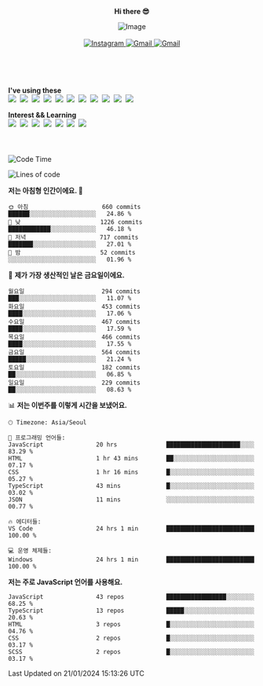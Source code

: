 <p align="center">
  <strong>Hi there 😎</strong>
</p>
<p align="center">
 <img src="https://github.com/newri0807/newri0807/assets/51315988/4a6fb530-b6e7-4156-ae8c-bd620836a7cc" alt="Image" align="center"/>
  <br/>
  <br/>
  <a href="https://www.instagram.com/_nm.87/">
    <img src="https://img.shields.io/badge/-Instagram-dd2a7b?style=flat-squaree&logo=instagram&logoColor=white" alt="Instagram" />
  </a>
  <a href="mailto:newri0807@gmail.com">
    <img src="https://img.shields.io/badge/-Gmail-d14836?style=flat-squaree&logo=Gmail&logoColor=white" alt="Gmail" />
  </a>
  <a href="https://twitter.com/Irwen215">
    <img src="https://img.shields.io/badge/Twitter-1DA1F2?style=flat-squaree&logo=twitter&logoColor=white" alt="Gmail" />
  </a>  
</p>

 
 
</p>
<br/>
<br/>
<br/>
<p align="left">
  <strong>I've using these </strong>
  <br/>
  <img src="https://img.shields.io/badge/Html5-E34F26?style=flat-square&logo=html5&logoColor=white"/></a>&nbsp 
  <img src="https://img.shields.io/badge/css-1572B6?style=flat-square&logo=css3&logoColor=white"/></a>&nbsp 
  <img src="https://img.shields.io/badge/Bootstrap-7952B3?style=flat-square&logo=Bootstrap&logoColor=white"/></a>&nbsp 
  <img src="https://img.shields.io/badge/Tailwind CSS-06B6D4?style=flat-square&amp;logo=Tailwind CSS&amp;logoColor=white"></a>&nbsp 
  <img src="https://img.shields.io/badge/Javascript-ffb13b?style=flat-square&logo=javascript&logoColor=white"/></a>&nbsp 
  <img src="https://img.shields.io/badge/jquery-0769AD?style=flat-square&logo=jquery&logoColor=white"/></a>&nbsp 
  <img src="https://img.shields.io/badge/C Sharp-239120?style=flat-square&logo=C Sharp&logoColor=white"/></a>&nbsp 
  <img src="https://img.shields.io/badge/.NET-512BD4?style=flat-square&logo=.NET&logoColor=white"/></a>&nbsp 
  <img src="https://img.shields.io/badge/MicrosoftSQLServer-CC2927?style=flat-square&logo=microsoft&logoColor=white"/></a>&nbsp
  <img src="https://img.shields.io/badge/Firebase-FFCA28?style=flat-square&logo=firebase&logoColor=white"/></a>&nbsp 
  <img src="https://img.shields.io/badge/react-61DAFB?style=flat-square&logo=react&logoColor=white"/></a>&nbsp  
</p>

<p align="left">
  <strong>Interest && Learning</strong>
  <br/>
  <img src="https://img.shields.io/badge/TypeScript-3178C6?style=flat-square&logo=TypeScript&logoColor=white"/>&nbsp 
  <img src="https://img.shields.io/badge/Next.js-000000?style=flat-square&logo=Next.js&logoColor=white"/></a>&nbsp  
  <img src="https://img.shields.io/badge/Node.js-339933?style=flat-square&logo=node.js&logoColor=white"/></a>&nbsp 
  <img src="https://img.shields.io/badge/nestjs-E0234E?style=flat-square&logo=nestjs&logoColor=white"/></a>&nbsp 
  <img src="https://img.shields.io/badge/MySQL-4479A1?style=flat-square&logo=MySQL&logoColor=white"/></a>&nbsp 
  <img src="https://img.shields.io/badge/Java-007396?style=flat-square&logo=Java&logoColor=white"/></a>&nbsp
  <img src="https://img.shields.io/badge/Sass-CC6699?style=flat-square&logo=Sass&logoColor=white"/></a>&nbsp 
</p>

&nbsp;
&nbsp;
###

<!--START_SECTION:waka-->
![Code Time](http://img.shields.io/badge/Code%20Time-737%20hrs%2037%20mins-blue)

![Lines of code](https://img.shields.io/badge/%EC%A0%80%EB%8A%94%20%EC%97%AC%ED%83%9C%EA%B9%8C%EC%A7%80%20-3.5%20million%20%EC%A4%84%EC%9D%98%20%EC%BD%94%EB%93%9C%EB%A5%BC%20%EC%9E%91%EC%84%B1%ED%96%88%EC%96%B4%EC%9A%94.-blue)

**저는 아침형 인간이에요. 🐤** 

```text
🌞 아침                     660 commits         ██████░░░░░░░░░░░░░░░░░░░   24.86 % 
🌆 낮　                     1226 commits        ████████████░░░░░░░░░░░░░   46.18 % 
🌃 저녁                     717 commits         ███████░░░░░░░░░░░░░░░░░░   27.01 % 
🌙 밤　                     52 commits          ░░░░░░░░░░░░░░░░░░░░░░░░░   01.96 % 
```
📅 **제가 가장 생산적인 날은 금요일이에요.** 

```text
월요일                      294 commits         ███░░░░░░░░░░░░░░░░░░░░░░   11.07 % 
화요일                      453 commits         ████░░░░░░░░░░░░░░░░░░░░░   17.06 % 
수요일                      467 commits         ████░░░░░░░░░░░░░░░░░░░░░   17.59 % 
목요일                      466 commits         ████░░░░░░░░░░░░░░░░░░░░░   17.55 % 
금요일                      564 commits         █████░░░░░░░░░░░░░░░░░░░░   21.24 % 
토요일                      182 commits         ██░░░░░░░░░░░░░░░░░░░░░░░   06.85 % 
일요일                      229 commits         ██░░░░░░░░░░░░░░░░░░░░░░░   08.63 % 
```


📊 **저는 이번주를 이렇게 시간을 보냈어요.** 

```text
🕑︎ Timezone: Asia/Seoul

💬 프로그래밍 언어들: 
JavaScript               20 hrs              █████████████████████░░░░   83.29 % 
HTML                     1 hr 43 mins        ██░░░░░░░░░░░░░░░░░░░░░░░   07.17 % 
CSS                      1 hr 16 mins        █░░░░░░░░░░░░░░░░░░░░░░░░   05.27 % 
TypeScript               43 mins             █░░░░░░░░░░░░░░░░░░░░░░░░   03.02 % 
JSON                     11 mins             ░░░░░░░░░░░░░░░░░░░░░░░░░   00.77 % 

🔥 에디터들: 
VS Code                  24 hrs 1 min        █████████████████████████   100.00 % 

💻 운영 체제들: 
Windows                  24 hrs 1 min        █████████████████████████   100.00 % 
```

**저는 주로 JavaScript 언어를 사용해요.** 

```text
JavaScript               43 repos            █████████████████░░░░░░░░   68.25 % 
TypeScript               13 repos            █████░░░░░░░░░░░░░░░░░░░░   20.63 % 
HTML                     3 repos             █░░░░░░░░░░░░░░░░░░░░░░░░   04.76 % 
CSS                      2 repos             █░░░░░░░░░░░░░░░░░░░░░░░░   03.17 % 
SCSS                     2 repos             █░░░░░░░░░░░░░░░░░░░░░░░░   03.17 % 
```




 Last Updated on 21/01/2024 15:13:26 UTC
<!--END_SECTION:waka-->
